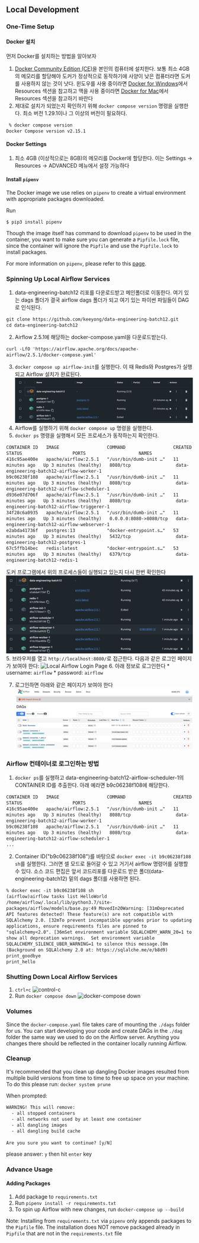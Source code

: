 ## Local Development
### One-Time Setup
#### Docker 설치
먼저 Docker를 설치하는 방법을 알아보자

1. [Docker Community Edition (CE)](https://docs.docker.com/engine/installation/)을 본인의 컴퓨터에 설치한다. 보통 최소 4GB의 메모리를 할당해야 도커가 정상적으로 동작하기에 사양이 낮은 컴퓨터라면 도커를 사용하지 않는 것이 낫다. 윈도우를 사용 중이라면 [Docker for Windows](https://docs.docker.com/docker-for-windows/#resources>)에서 Resources 섹션을 참고하고 맥을 사용 중이라면 [Docker for Mac](https://docs.docker.com/docker-for-mac/#resources)에서 Resources 섹션을 참고하기 바란다
2. 제대로 설치가 되었는지 확인하기 위해 `docker compose version` 명령을 실행한다. 최소 버전 1.29.1이나 그 이상의 버전이 필요하다.
```
 % docker compose version
Docker Compose version v2.15.1
```

#### Docker Settings
1. 최소 4GB (이상적으로는 8GB)의 메모리를 Docker에 할당한다. 이는 Settings -> Resources -> ADVANCED 메뉴에서 설정 가능하다

#### Install `pipenv`
The Docker image we use relies on `pipenv` to create a virtual environment with appropriate packages downloaded.

Run
```
$ pip3 install pipenv
```

Though the image itself has command to download `pipenv` to be used in the container, you want to make sure you can generate a `Pipfile.lock` file, since the container will ignore the `Pipfile` and use the `Pipfile.lock` to install packages.

For more information on `pipenv`, please refer to this [page](https://pipenv-fork.readthedocs.io/en/latest/basics.html).

### Spinning Up Local Airflow Services
1. data-engineering-batch12 리포를 다운로드받고 메인폴더로 이동한다. 여기 있는 dags 폴더가 결국 airflow dags 폴더가 되고 여기 있는 파이썬 파일들이 DAG로 인식된다.
```
git clone https://github.com/keeyong/data-engineering-batch12.git
cd data-engineering-batch12
```
2. Airflow 2.5.1에 해당하는 docker-compose.yaml을 다운로드받는다.
```
curl -LfO 'https://airflow.apache.org/docs/apache-airflow/2.5.1/docker-compose.yaml'
```
3. `docker compose up airflow-init`를 실행한다. 이 때 Redis와 Postgres가 실행되고 Airflow 설치가 완료된다.
![docker compose init 결과 화면](./images/docker_compose_init.png)
4. Airflow를 실행하기 위해 `docker compose up` 명령을 실행한다.
5. `docker ps` 명령을 실행해서 모든 프로세스가 동작하는지 확인한다.
```
CONTAINER ID   IMAGE                  COMMAND                  CREATED          STATUS                   PORTS                    NAMES
416c95ae400e   apache/airflow:2.5.1   "/usr/bin/dumb-init …"   11 minutes ago   Up 3 minutes (healthy)   8080/tcp                 data-engineering-batch12-airflow-worker-1
b9c06238f108   apache/airflow:2.5.1   "/usr/bin/dumb-init …"   11 minutes ago   Up 3 minutes (healthy)   8080/tcp                 data-engineering-batch12-airflow-scheduler-1
d936e07d706f   apache/airflow:2.5.1   "/usr/bin/dumb-init …"   11 minutes ago   Up 3 minutes (healthy)   8080/tcp                 data-engineering-batch12-airflow-triggerer-1
34f28c6a0935   apache/airflow:2.5.1   "/usr/bin/dumb-init …"   11 minutes ago   Up 3 minutes (healthy)   0.0.0.0:8080->8080/tcp   data-engineering-batch12-airflow-webserver-1
e2abda41736f   postgres:13            "docker-entrypoint.s…"   53 minutes ago   Up 3 minutes (healthy)   5432/tcp                 data-engineering-batch12-postgres-1
67c5ffb14bec   redis:latest           "docker-entrypoint.s…"   53 minutes ago   Up 3 minutes (healthy)   6379/tcp                 data-engineering-batch12-redis-1
```
도커 프로그램에서 위의 프로세스들이 실행되고 있는지 다시 한번 확인한다
![docker compose up 결과 화면](./images/docker_compose_up.png)
5. 브라우저를 열고 `http://localhost:8080/`로 접근한다. 다음과 같은 로그인 페이지가 보여야 한다:
![Local Airflow Login Page](./images/airflow_login.png)
6. 아래 정보로 로그인한다
    * username: `airflow`
    * password: `airflow`

7. 로그인하면 아래와 같은 페이지가 보여야 한다
![Local Airflow Login Page](./images/airflow_dags.png)

### Airflow 컨테이너로 로그인하는 방법
1. `docker ps`를 실행하고 data-engineering-batch12-airflow-scheduler-1의 CONTAINER ID를 추출한다. 아래 예라면 b9c06238f108에 해당한다. 
```
CONTAINER ID   IMAGE                  COMMAND                  CREATED          STATUS                   PORTS                    NAMES
416c95ae400e   apache/airflow:2.5.1   "/usr/bin/dumb-init …"   11 minutes ago   Up 3 minutes (healthy)   8080/tcp                 data-engineering-batch12-airflow-worker-1
b9c06238f108   apache/airflow:2.5.1   "/usr/bin/dumb-init …"   11 minutes ago   Up 3 minutes (healthy)   8080/tcp                 data-engineering-batch12-airflow-scheduler-1
...
```
2. Container ID("b9c06238f108")를 바탕으로 `docker exec -it b9c06238f108 sh`를 실행한다. 그러면 셀 모드로 들어갈 수 있고 거기서 airflow 명령어를 실행할 수 있다. 소스 코드 편집은 앞서 코드리포를 다운로드 받은 폴더(data-engineering-batch12) 밑의 dags 폴더를 사용하면 된다.
```
% docker exec -it b9c06238f108 sh
(airflow)airflow tasks list HelloWorld
/home/airflow/.local/lib/python3.7/site-packages/airflow/models/base.py:49 MovedIn20Warning: [31mDeprecated API features detected! These feature(s) are not compatible with SQLAlchemy 2.0. [32mTo prevent incompatible upgrades prior to updating applications, ensure requirements files are pinned to "sqlalchemy<2.0". [36mSet environment variable SQLALCHEMY_WARN_20=1 to show all deprecation warnings.  Set environment variable SQLALCHEMY_SILENCE_UBER_WARNING=1 to silence this message.[0m (Background on SQLAlchemy 2.0 at: https://sqlalche.me/e/b8d9)
print_goodbye
print_hello
```

### Shutting Down Local Airflow Services
1. `ctrl+c`
![control-c](./images/docker_ctrl_c.png)
2. Run `docker compose down`
![docker-compose down](./images/docker_compose_down.png)

### Volumes
Since the `docker-compose.yaml` file takes care of mounting the `./dags` folder for us. You can start developing your code and create DAGs in the `./dag` folder the same way we used to do on the Airflow server. Anything you changes there should be reflected in the container locally running Airflow.

### Cleanup
It's recommended that you clean up dangling Docker images resulted from multiple build versions from time to time to free up space on your machine. To do this please run: `docker system prune`

When prompted:
```
WARNING! This will remove:
  - all stopped containers
  - all networks not used by at least one container
  - all dangling images
  - all dangling build cache

Are you sure you want to continue? [y/N]
```
please answer: `y` then hit `enter` key

### Advance Usage
#### Adding Packages
1. Add package to `requirements.txt`
2. Run `pipenv install -r requirements.txt`
3. To spin up Airflow with new changes, run `docker-compose up --build`

Note: Installing from `requirements.txt` via `pipenv` only appends packages to the `Pipfile` file. The installation does NOT remove packaged already in `Pipfile` that are not in the `requirements.txt` file
